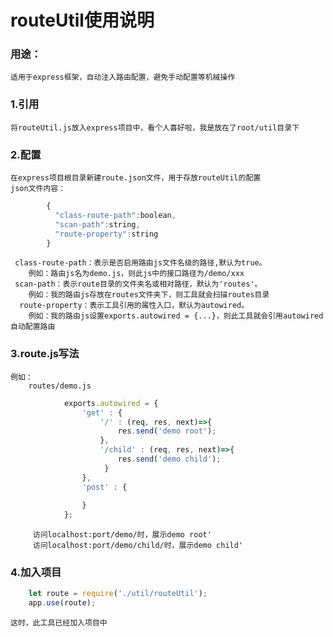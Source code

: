 # routeUtil使用说明
  ### 用途：
    适用于express框架，自动注入路由配置，避免手动配置等机械操作
  ### 1.引用
    将routeUtil.js放入express项目中，看个人喜好啦，我是放在了root/util目录下
  ### 2.配置
    在express项目根目录新建route.json文件，用于存放routeUtil的配置
    json文件内容：
```javascript
        {
          "class-route-path":boolean,
          "scan-path":string,
          "route-property":string
        }
```
     class-route-path：表示是否启用路由js文件名级的路径,默认为true。
        例如：路由js名为demo.js，则此js中的接口路径为/demo/xxx
     scan-path：表示route目录的文件夹名或相对路径，默认为'routes'。
        例如：我的路由js存放在routes文件夹下，则工具就会扫描routes目录
      route-property：表示工具引用的属性入口，默认为autowired。
        例如：我的路由js设置exports.autowired = {...}，则此工具就会引用autowired自动配置路由
   ### 3.route.js写法
    例如：
        routes/demo.js
```javascript
            exports.autowired = {
                'get' : {
                    '/' : (req, res, next)=>{
                        res.send('demo root');
                    },
                    '/child' : (req, res, next)=>{
                        res.send('demo child');
                     }
                },
                'post' : {
            
                }
            };
```
         访问localhost:port/demo/时，展示demo root'
         访问localhost:port/demo/child/时，展示demo child'
   ### 4.加入项目
```javascript
    let route = require('./util/routeUtil');
    app.use(route);
```
    这时，此工具已经加入项目中
